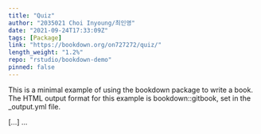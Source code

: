 ```yaml
---
title: "Quiz"
author: "2035021 Choi Inyoung/최인영"
date: "2021-09-24T17:33:09Z"
tags: [Package]
link: "https://bookdown.org/on727272/quiz/"
length_weight: "1.2%"
repo: "rstudio/bookdown-demo"
pinned: false
---
```


<p>This is a minimal example of using the bookdown package to write a book. The HTML output format for this example is bookdown::gitbook, set in the _output.yml file.</p> [...]  ...
